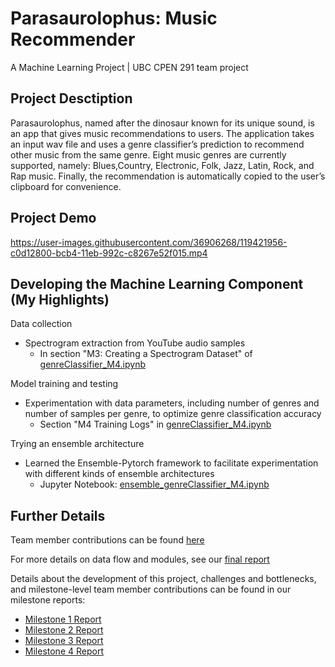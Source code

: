 
# Parasaurolophus: Music Recommender
A Machine Learning Project | UBC CPEN 291 team project 

## Project Desctiption
Parasaurolophus, named after the dinosaur known for its unique sound, is an app that gives music recommendations to users. The application takes an input wav file and uses a genre classifier’s prediction to recommend other music from the same genre. Eight music genres are currently supported, namely: Blues,Country, Electronic, Folk, Jazz, Latin, Rock, and Rap music. Finally, the recommendation is automatically copied to the user’s clipboard for convenience. 

## Project Demo

https://user-images.githubusercontent.com/36906268/119421956-c0d12800-bcb4-11eb-992c-c8267e52f015.mp4

## Developing the Machine Learning Component (My Highlights)
Data collection 
- Spectrogram extraction from YouTube audio samples
    - In section "M3: Creating a Spectrogram Dataset" of [genreClassifier_M4.ipynb](https://github.com/Aswin-SaiSubramanian/Music-Recommender/blob/main/genre_classifier_development/genreClassifier_M4.ipynb)

Model training and testing
- Experimentation with data parameters, including number of genres and number of samples per genre, to optimize genre classification accuracy
    - Section "M4 Training Logs" in [genreClassifier_M4.ipynb](https://github.com/Aswin-SaiSubramanian/Music-Recommender/blob/main/genre_classifier_development/genreClassifier_M4.ipynb)

Trying an ensemble architecture
- Learned the Ensemble-Pytorch framework to facilitate experimentation with different kinds of ensemble architectures
    - Jupyter Notebook: [ensemble_genreClassifier_M4.ipynb](https://github.com/Aswin-SaiSubramanian/Music-Recommender/blob/main/genre_classifier_development/ensemble_genreClassifier_M4.ipynb)
     

## Further Details
Team member contributions can be found [here](https://github.com/Aswin-SaiSubramanian/Music-Recommender/blob/main/AUTHORS.md) 

For more details on data flow and modules, see our [final report](https://github.com/Aswin-SaiSubramanian/Music-Recommender/blob/main/CPEN%20291%20Project%20Final%20Report.pdf)

Details about the development of this project, challenges and bottlenecks, and milestone-level team member contributions can be found in our milestone reports:
- [Milestone 1 Report](https://github.com/Aswin-SaiSubramanian/Music-Recommender/blob/main/reports/M1/Team%20Dilphosaurus%20-%20Milestone%201%20Report.pdf)
- [Milestone 2 Report](https://github.com/Aswin-SaiSubramanian/Music-Recommender/blob/main/reports/M2/Team%20Dilphosaurus%20-%20Milestone%202%20Report.pdf)
- [Milestone 3 Report](https://github.com/Aswin-SaiSubramanian/Music-Recommender/blob/main/reports/M3/Team%20Dilphosaurus%20-%20Milestone%203%20Report.pdf)
- [Milestone 4 Report](https://github.com/Aswin-SaiSubramanian/Music-Recommender/blob/main/reports/M4/Team%20Dilphosaurus%20-%20Milestone%204%20Report.pdf)










